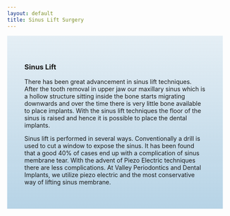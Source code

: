 ```yaml
---
layout: default
title: Sinus Lift Surgery
---
```


<div class="row">

<div class="col-xs-12 col-sm-12  primary_color text-light featured-text no-gutters">
<div class=" col-md-12" style="background: linear-gradient( rgba(17,113,175,0.1), rgba(17,113,175,0.3) ), url() center; padding: 8%;">


<h3><span class="mw-headline" id="Sinus_Lift">Sinus Lift</span></h3>
<p>There has been great advancement in sinus lift techniques. After the tooth removal in upper jaw our maxillary sinus which is a hollow structure sitting inside the bone starts migrating downwards and over the time there is very little bone available to place implants. With the sinus lift techniques the floor of the sinus is raised and hence it is possible to place the dental implants.
</p><p>Sinus lift is performed in several ways. Conventionally a drill is used to cut a window to expose the sinus. It has been found that a good 40% of cases end up with a complication of sinus membrane tear.  With the advent of Piezo Electric techniques there are less complications. At Valley Periodontics and Dental Implants, we utilize piezo electric and the most conservative way of lifting sinus membrane.
</p>